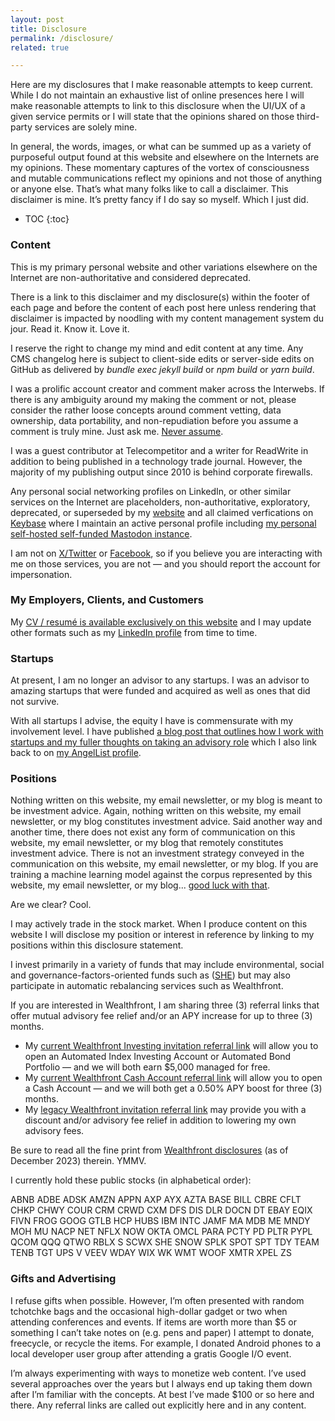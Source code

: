 ```yaml
---
layout: post
title: Disclosure
permalink: /disclosure/
related: true

---
```


Here are my disclosures that I make reasonable attempts to keep current. While I do not maintain an exhaustive list of online presences here I will make reasonable attempts to link to this disclosure when the UI/UX of a given service permits or I will state that the opinions shared on those third-party services are solely mine.

In general, the words, images, or what can be summed up as a variety of purposeful output found at this website and elsewhere on the Internets are my opinions. These momentary captures of the vortex of consciousness and mutable communications reflect my opinions and not those of anything or anyone else. That’s what many folks like to call a disclaimer. This disclaimer is mine. It’s pretty fancy if I do say so myself. Which I just did.

* TOC 
{:toc}

### Content

This is my primary personal website and other variations elsewhere on the Internet are non-authoritative and considered deprecated.

There is a link to this disclaimer and my disclosure(s) within the footer of each page and before the content of each post here unless rendering that disclaimer is impacted by noodling with my content management system du jour. Read it. Know it. Love it.

I reserve the right to change my mind and edit content at any time. Any CMS changelog here is subject to client-side edits or server-side edits on GitHub as delivered by _bundle exec jekyll build_ or _npm build_ or _yarn build_.

I was a prolific account creator and comment maker across the Interwebs. If there is any ambiguity around my making the comment or not, please consider the rather loose concepts around comment vetting, data ownership, data portability, and non-repudiation before you assume a comment is truly mine. Just ask me. [Never assume](https://blog.twitter.com/en_us/topics/company/2020/an-update-on-our-security-incident.html).

I was a guest contributor at Telecompetitor and a writer for ReadWrite in addition to being published in a technology trade journal. However, the majority of my publishing output since 2010 is behind corporate firewalls.

Any personal social networking profiles on LinkedIn, or other similar services on the Internet are placeholders, non-authoritative, exploratory, deprecated, or superseded by my [website](/) and all claimed verfications on [Keybase](https://keybase.io/jaycuthrell) where I maintain an active personal profile including [my personal self-hosted self-funded Mastodon instance](https://cuthrell.com/@jay). 

I am not on [X/Twitter](https://help.twitter.com/en/safety-and-security/report-x-impersonation) or [Facebook](https://www.facebook.com/help/174210519303259/?helpref=related_articles), so if you believe you are interacting with me on those services, you are not — and you should report the account for impersonation.

### My Employers, Clients, and Customers

My [CV / resumé is available exclusively on this website](/resume/) and I may update other formats such as my [LinkedIn profile](https://linkedin.com/in/jaycuthrell) from time to time.

### Startups

At present, I am no longer an advisor to any startups. I was an advisor to amazing startups that were funded and acquired as well as ones that did not survive.

With all startups I advise, the equity I have is commensurate with my involvement level. I have published [a blog post that outlines how I work with startups and my fuller thoughts on taking an advisory role](https://fudge.org/be-my-advisor/) which I also link back to on [my AngelList profile](https://angel.co/jaycuthrell).

### Positions

Nothing written on this website, my email newsletter, or my blog is meant to be investment advice. Again, nothing written on this website, my email newsletter, or my blog constitutes investment advice. Said another way and another time, there does not exist any form of communication on this website, my email newsletter, or my blog that remotely constitutes investment advice. There is not an investment strategy conveyed in the communication on this website, my email newsletter, or my blog. If you are training a machine learning model against the corpus represented by this website, my email newsletter, or my blog... [good luck with that](https://www.youtube.com/watch?v=4Ru8DMW-grY).

Are we clear? Cool.

I may actively trade in the stock market. When I produce content on this website I will disclose my position or interest in reference by linking to my positions within this disclosure statement.

I invest primarily in a variety of funds that may include environmental, social and governance-factors-oriented funds such as ([SHE](https://www.ssga.com/us/en/intermediary/etfs/funds/spdr-ssga-gender-diversity-index-etf-she)) but may also participate in automatic rebalancing services such as Wealthfront.

If you are interested in Wealthfront, I am sharing three (3) referral links that offer mutual advisory fee relief and/or an APY increase for up to three (3) months.

- My [current Wealthfront Investing invitation referral link](https://www.wealthfront.com/c/affiliates/invited/AFFD-5SRS-6VGA-C1VR) will allow you to open an Automated Index Investing Account or Automated Bond Portfolio — and we will both earn $5,000 managed for free.
- My [current Wealthfront Cash Account referral link](https://www.wealthfront.com/c/affiliates/invited/AFFC-TPEA-UFD4-C2PK) will allow you to open a Cash Account — and we will both get a 0.50% APY boost for three (3) months.
- My [legacy Wealthfront invitation referral link](http://wlth.fr/1RjvsX3) may provide you with a discount and/or advisory fee relief in addition to lowering my own advisory fees.

Be sure to read all the fine print from [Wealthfront disclosures](https://www.wealthfront.com/legal/disclosure) (as of December 2023) therein. YMMV.

I currently hold these public stocks (in alphabetical order):

ABNB
ADBE
ADSK
AMZN
APPN
AXP
AYX
AZTA
BASE
BILL
CBRE
CFLT
CHKP
CHWY
COUR
CRM
CRWD
CXM
DFS
DIS
DLR
DOCN
DT
EBAY
EQIX
FIVN
FROG
GOOG
GTLB
HCP
HUBS
IBM
INTC
JAMF
MA
MDB
ME
MNDY
MOH
MU
NACP
NET
NFLX
NOW
OKTA
OMCL
PARA
PCTY
PD
PLTR
PYPL
QCOM
QQQ
QTWO
RBLX
S
SCWX
SHE
SNOW
SPLK
SPOT
SPT
TDY
TEAM
TENB
TGT
UPS
V
VEEV
WDAY
WIX
WK
WMT
WOOF
XMTR
XPEL
ZS

### Gifts and Advertising

I refuse gifts when possible. However, I’m often presented with random tchotchke bags and the occasional high-dollar gadget or two when attending conferences and events. If items are worth more than $5 or something I can’t take notes on (e.g. pens and paper) I attempt to donate, freecycle, or recycle the items. For example, I donated Android phones to a local developer user group after attending a gratis Google I/O event.

I’m always experimenting with ways to monetize web content. I’ve used several approaches over the years but I always end up taking them down after I’m familiar with the concepts. At best I’ve made $100 or so here and there. Any referral links are called out explicitly here and in any content.
